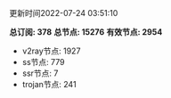 更新时间2022-07-24 03:51:10

**总订阅: 378**
**总节点: 15276**
**有效节点: 2954**
- v2ray节点: 1927
- ss节点: 779
- ssr节点: 7
- trojan节点: 241
